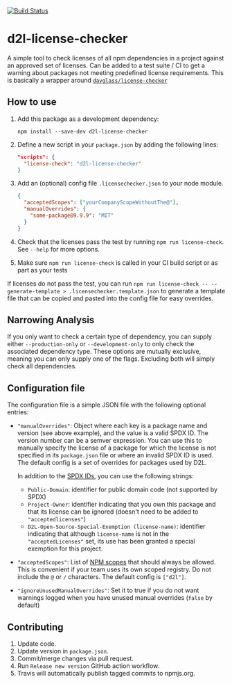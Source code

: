 [![Build Status](https://api.travis-ci.com/Brightspace/d2l-license-checker.svg?branch=master)](https://travis-ci.com/Brightspace/d2l-license-checker-ci)

# d2l-license-checker

A simple tool to check licenses of all npm dependencies in a project against an approved set of licenses. Can be added to a test suite / CI to get a warning about packages not meeting predefined license requirements. This is basically a wrapper around [`davglass/license-checker`](https://github.com/davglass/license-checker)

## How to use

1. Add this package as a development dependency:

    `npm install --save-dev d2l-license-checker`

1. Define a new script in your `package.json` by adding the following lines:
    ```json
    "scripts": {
      "license-check": "d2l-license-checker"
    }
    ```

1. Add an (optional) config file `.licensechecker.json` to your node module.
    ```json
    {
      "acceptedScopes": ["yourCompanyScopeWithoutThe@"],
      "manualOverrides": {
        "some-package@9.9.9": "MIT"
      }
    }
    ```

1. Check that the licenses pass the test by running `npm run license-check`. See `--help` for more options.

1. Make sure `npm run license-check` is called in your CI build script or as part as your tests

If licenses do not pass the test, you can run `npm run license-check -- --generate-template > .licensechecker.template.json` to generate a template file that can be copied and pasted into the config file for easy overrides.

## Narrowing Analysis

If you only want to check a certain type of dependency, you can supply either `--production-only` or `--development-only` to only check the associated dependency type. These options are mutually exclusive, meaning you can only supply one of the flags. Excluding both will simply check all dependencies.

## Configuration file

The configuration file is a simple JSON file with the following optional entries:

* `"manualOverrides"`: Object where each key is a package name and version (see above example), and the value is a valid SPDX ID. The version number can be a semver expression. You can use this to manually specify the license of a package for which the license is not specified in its `package.json` file or where an invalid SPDX ID is used. The default config is a set of overrides for packages used by D2L.

  In addition to the [SPDX IDs](https://spdx.org/licenses/), you can use the following strings:

  - `Public-Domain`: identifier for public domain code (not supported by SPDX)
  - `Project-Owner`: identifier indicating that you own this package and that its license can be ignored (doesn't need to be added to `"acceptedlicenses"`)
  - `D2L-Open-Source-Special-Exemption (license-name)`: identifier indicating that although `license-name` is not in the `"acceptedLicenses"` set, its use has been granted a special exemption for this project.

* `"acceptedScopes"`: List of [NPM scopes](https://docs.npmjs.com/misc/scope) that should always be allowed. This is convenient if your team uses its own scoped registry. Do not include the `@` or `/` characters. The default config is `["d2l"]`.

* `"ignoreUnusedManualOverrides"`: Set it to true if you do not want warnings logged when you have unused manual overrides (`false` by default)

## Contributing

1. Update code.
1. Update version in `package.json`.
1. Commit/merge changes via pull request.
1. Run `Release new version` GitHub action workflow.
1. Travis will automatically publish tagged commits to npmjs.org.
